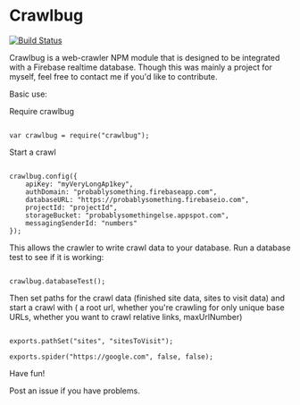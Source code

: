 # Crawlbug
[![Build Status](https://travis-ci.org/nebrelbug/crawlbug.svg?branch=master)](https://travis-ci.org/nebrelbug/crawlbug)

Crawlbug is a web-crawler NPM module that is designed to be integrated with a Firebase realtime database. Though this was mainly a project for myself, feel free to contact me if you'd like to contribute.

Basic use:

Require crawlbug

```

var crawlbug = require("crawlbug");

```

Start a crawl

```

crawlbug.config({
    apiKey: "myVeryLongAp1key",
    authDomain: "probablysomething.firebaseapp.com",
    databaseURL: "https://probablysomething.firebaseio.com",
    projectId: "projectId",
    storageBucket: "probablysomethingelse.appspot.com",
    messagingSenderId: "numbers"
});

```

This allows the crawler to write crawl data to your database. Run a database test to see if it is working:
```

crawlbug.databaseTest();

```
Then set paths for the crawl data (finished site data, sites to visit data) and start a crawl with ( a root url, whether you're crawling for only unique base URLs, whether you want to crawl relative links, maxUrlNumber)

```

exports.pathSet("sites", "sitesToVisit");

exports.spider("https://google.com", false, false);

```

Have fun!

Post an issue if you have problems.
